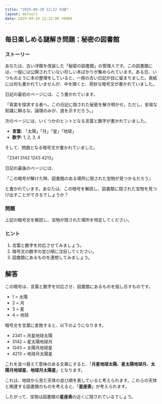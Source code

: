 ```yaml
---
title: "2025-09-29 12:22 の謎"
layout: default
date: 2025-09-29 12:22:00 +0900
---
```

## 毎日楽しめる謎解き問題：秘密の図書館

### ストーリー

あなたは、古い洋館を改装した「秘密の図書館」の管理人です。この図書館には、一般には公開されていない珍しい本ばかりが集められています。ある日、いつものように本の整理をしていると、一冊の古い日記が目に留まりました。表紙には何も書かれていませんが、中を開くと、奇妙な暗号文が書かれていました。

日記の最初のページには、こう書かれています。

「真実を探求する者へ。この日記に隠された秘密を解き明かせ。ただし、安易な知識に頼るな。論理のみが、道を示すだろう。」

次のページには、いくつかのヒントとなる言葉と数字が書かれていました。

*   **言葉:** 「太陽」「月」「星」「地球」
*   **数字:** 1, 2, 3, 4

そして、問題となる暗号文が書かれていました。

「2341 3142 1243 4213」

日記の最後のページには、

「この暗号が解けた時、図書館のある場所に隠された宝物が見つかるだろう」

と書かれています。あなたは、この暗号を解読し、図書館に隠された宝物を見つけ出すことができるでしょうか？

### 問題

上記の暗号文を解読し、宝物が隠された場所を特定してください。

### ヒント

1.  言葉と数字を対応させてみましょう。
2.  暗号文の数字の並び順に注目してください。
3.  図書館にあるものを連想してみましょう。

## 解答

この暗号は、言葉と数字を対応させ、図書館にあるものを指し示すものです。

*   1 = 太陽
*   2 = 月
*   3 = 星
*   4 = 地球

暗号文を言葉に変換すると、以下のようになります。

*   2341 = 月星地球太陽
*   3142 = 星太陽地球月
*   1243 = 太陽月地球星
*   4213 = 地球月太陽星

これを並べ替えて意味のある文章にすると、「**月星地球太陽、星太陽地球月、太陽月地球星、地球月太陽星**」となります。

これは、地球から見た天体の並び順を表していると考えられます。これらの天体と関連する図書館のものを考えると、「**星座表**」が考えられます。

したがって、宝物は図書館の**星座表**の近くに隠されているでしょう。

